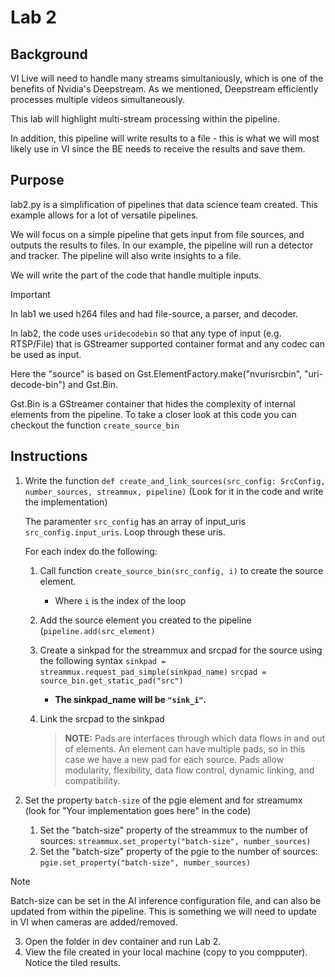 # Lab 2

## Background
VI Live will need to handle many streams simultaniously, which is one of the benefits of Nvidia's Deepstream.
As we mentioned, Deepstream efficiently processes multiple videos simultaneously.

This lab will highlight multi-stream processing within the pipeline.

In addition, this pipeline will write results to a file - this is what we will most likely use in VI since the BE needs to receive the results and save them. 

## Purpose
lab2.py is a simplification of pipelines that data science team created. 
This example allows for a lot of versatile pipelines. 

We will focus on a simple pipeline that gets input from file sources, and outputs the results to files. In our example, the pipeline will run a detector and tracker. The pipeline will also write insights to a file.

We will write the part of the code that handle multiple inputs.

> [!IMPORTANT]
> In lab1 we used h264 files and had file-source, a parser, and decoder.
> 
> In lab2, the code uses `uridecodebin` so that any type of input (e.g. RTSP/File) that is GStreamer supported container format and any codec can be used as input.
>
> Here the "source" is based on Gst.ElementFactory.make("nvurisrcbin", "uri-decode-bin") and Gst.Bin.
>
> Gst.Bin is a GStreamer container that hides the complexity of internal elements from the pipeline.
> To take a closer look at this code you can checkout the function ```create_source_bin```

## Instructions

1. Write the function `def create_and_link_sources(src_config: SrcConfig, number_sources, streammux, pipeline)` (Look for it in the code and write the implementation)

    The paramenter `src_config` has an array of input_uris `src_config.input_uris`.
    Loop through these uris. 
    
    For each index do the following:

    1. Call function `create_source_bin(src_config, i)` to create the source element.
        - Where `i` is the index of the loop

    2. Add the source element you created to the pipeline (`pipeline.add(src_element)`
    3. Create a sinkpad for the streammux and srcpad for the source using the following syntax
        `sinkpad = streammux.request_pad_simple(sinkpad_name)`
        `srcpad = source_bin.get_static_pad("src")`
        - **The sinkpad_name will be `"sink_i"`.**
    4. Link the srcpad to the sinkpad

        > **NOTE:**
        > Pads are interfaces through which data flows in and out of elements.
        > An element can have multiple pads, so in this case we have a new pad for each source.
        > Pads allow  modularity, flexibility, data flow control, dynamic linking, and compatibility.

2. Set the property `batch-size` of the pgie element and for streamumx (look for "Your implementation goes here" in the code)

    1. Set the "batch-size" property of the streammux to the number of sources: `streammux.set_property("batch-size", number_sources)`
    1. Set the "batch-size" property of the pgie to the number of sources: `pgie.set_property("batch-size", number_sources)`

> [!NOTE]
> Batch-size can be set in the AI inference configuration file, and can also be updated from within the pipeline.
> This is something we will need to update in VI when cameras are added/removed.

3. Open the folder in dev container and run Lab 2.
4. View the file created in your local machine (copy to you compputer). Notice the tiled results.

